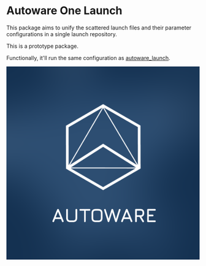 # Autoware One Launch

This package aims to unify the scattered launch files and their parameter configurations in a single launch repository.

This is a prototype package.

Functionally, it'll run the same configuration as [autoware_launch](https://github.com/autowarefoundation/autoware_launch).

![autoware](rviz/image/autoware.png)
